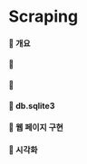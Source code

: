 # Scraping



 #### :white_square_button: 개요





#### :white_square_button: ​





#### :white_square_button:





#### :white_square_button:  db.sqlite3





#### :white_square_button: 웹 페이지 구현





#### :white_square_button: 시각화



